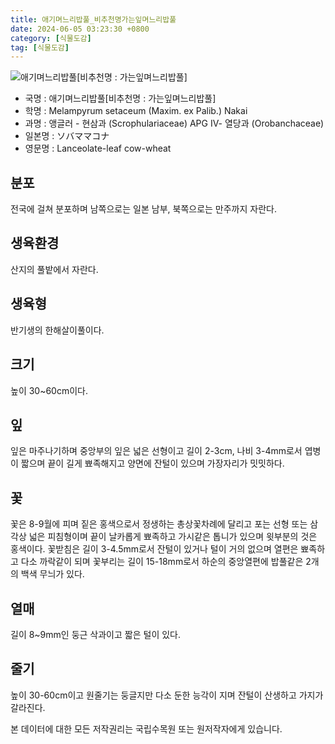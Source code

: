 ```yaml
---
title: 애기며느리밥풀_비추천명가는잎며느리밥풀
date: 2024-06-05 03:23:30 +0800
category: [식물도감]
tag: [식물도감]
---
```




![애기며느리밥풀[비추천명 : 가는잎며느리밥풀]](/fileUpload/plants/basic/Scrophulariaceae/Melampyrum/9553/2_th2.JPG)
- 국명 : 애기며느리밥풀[비추천명 : 가는잎며느리밥풀]
- 학명 : Melampyrum setaceum (Maxim. ex Palib.) Nakai
- 과명 : 앵글러 - 현삼과 (Scrophulariaceae) APG Ⅳ- 열당과 (Orobanchaceae)
- 일본명 : ソバママコナ
- 영문명 : Lanceolate-leaf cow-wheat


## 분포
전국에 걸쳐 분포하며 남쪽으로는 일본 남부, 북쪽으로는 만주까지 자란다.
## 생육환경
산지의 풀밭에서 자란다.
## 생육형
반기생의 한해살이풀이다.
## 크기
높이 30~60cm이다.
## 잎
잎은 마주나기하며 중앙부의 잎은 넓은 선형이고 길이 2-3cm, 나비 3-4mm로서 엽병이 짧으며 끝이 길게 뾰족해지고 양면에 잔털이 있으며 가장자리가 밋밋하다.
## 꽃
꽃은 8-9월에 피며 짙은 홍색으로서 정생하는 총상꽃차례에 달리고 포는 선형 또는 삼각상 넓은 피침형이며 끝이 날카롭게 뾰족하고 가시같은 톱니가 있으며 윗부분의 것은 홍색이다. 꽃받침은 길이 3-4.5mm로서 잔털이 있거나 털이 거의 없으며 열편은 뾰족하고 다소 까락같이 되며 꽃부리는 길이 15-18mm로서 하순의 중앙열편에 밥풀같은 2개의 백색 무늬가 있다.
## 열매
길이 8~9mm인 둥근 삭과이고 짧은 털이 있다.
## 줄기
높이 30-60cm이고 원줄기는 둥글지만 다소 둔한 능각이 지며 잔털이 산생하고 가지가 갈라진다.






본 데이터에 대한 모든 저작권리는 국립수목원 또는 원저작자에게 있습니다.
